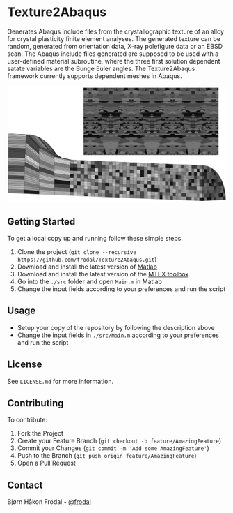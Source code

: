 # Texture2Abaqus

Generates Abaqus include files from the crystallographic texture of an alloy for crystal plasticity finite element analyses. The generated texture can be random, generated from orientation data, X-ray polefigure data or an EBSD scan. The Abaqus include files generated are supposed to be used with a user-defined material subroutine, where the three first solution dependent satate variables are the Bunge Euler angles. The Texture2Abaqus framework currently supports dependent meshes in Abaqus.

![Mesh](Mesh.png "Example of the grain structure generated with Texture2Abaqus")

## Getting Started

To get a local copy up and running follow these simple steps.

1. Clone the project (`git clone --recursive https://github.com/frodal/Texture2Abaqus.git`)
2. Download and install the latest version of [Matlab](https://software.ntnu.no/ntnu/matlab)
3. Download and install the latest version of the [MTEX toolbox](https://mtex-toolbox.github.io/download)
4. Go into the `./src` folder and open `Main.m` in Matlab
5. Change the input fields according to your preferences and run the script

## Usage

- Setup your copy of the repository by following the description above
- Change the input fields in `./src/Main.m` according to your preferences and run the script

## License

See `LICENSE.md` for more information.

## Contributing

To contribute:

1. Fork the Project
2. Create your Feature Branch (`git checkout -b feature/AmazingFeature`)
3. Commit your Changes (`git commit -m 'Add some AmazingFeature'`)
4. Push to the Branch (`git push origin feature/AmazingFeature`)
5. Open a Pull Request

## Contact

Bjørn Håkon Frodal - [@frodal](https://github.com/frodal)
